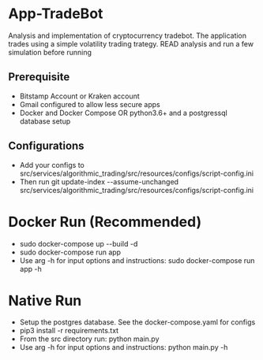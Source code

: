 # App-TradeBot
Analysis and implementation of cryptocurrency tradebot. The application trades using a simple volatility trading trategy. READ analysis and run a few simulation before running 

## Prerequisite 
* Bitstamp Account or Kraken account
* Gmail configured to allow less secure apps
* Docker and Docker Compose OR python3.6+ and a postgressql database setup

## Configurations
* Add your configs to src/services/algorithmic_trading/src/resources/configs/script-config.ini
* Then run git update-index --assume-unchanged src/services/algorithmic_trading/src/resources/configs/script-config.ini 

# Docker Run (Recommended)
* sudo docker-compose up --build -d 
* sudo docker-compose run app <args>
* Use arg -h for input options and instructions: sudo docker-compose run app -h

# Native Run
* Setup the postgres database. See the docker-compose.yaml for configs
* pip3 install -r requirements.txt
* From the src directory run: python main.py
* Use arg -h for input options and instructions: python main.py -h
